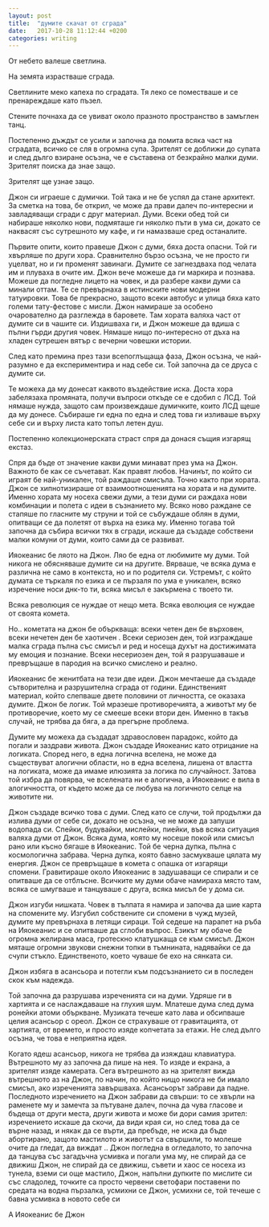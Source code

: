 ```yaml
---
layout: post
title:  "думите скачат от сграда"
date:   2017-10-28 11:12:44 +0200
categories: writing
---
```


От небето валеше светлина.

На земята израстваше сграда.

Светлините меко капеха по сградата. Тя леко се поместваше и се пренареждаше като пъзел.

Стените почнаха да се увиват около празното пространство в замъглен танц.

Постепенно дъждът се усили и започна да помита всяка част на сградата, всичко се сля в огромна супа. Зрителят се доближи до супата и след дълго взиране осъзна, че е съставена от безкрайно малки думи. Зрителят поиска да знае защо.

Зрителят ще узнае защо.

Джон си играеше с думички. Той така и не бе успял да стане архитект. За сметка на това, бе открил, че може да прави далеч по-интересни и завладяващи сгради с друг материал. Думи. Всеки обед той си набираше няколко нови, подмяташе ги няколко пъти в ума си, докато се наквасят със сутрешното му кафе, и ги намазваше сред останалите.

Първите опити, които правеше Джон с думи, бяха доста опасни. Той ги хвърляше по други хора. Сравнително бързо осъзна, че не просто ги уцелват, но и ги променят завинаги. Думите се загнездваха под челата им и плуваха в очите им. Джон вече можеше да ги маркира и познава. Можеше да погледне лицето на човек, и да разбере какви думи са минали оттам. Те се превърнаха в истинските нови модерни татуировки. Това бе прекрасно, защото всеки автобус и улица бяха като големи тату-фестове с мисли. Джон намираше за особено очарователно да разглежда в баровете. Там хората валяха част от думите си в чашите си. Издишваха ги, и Джон можеше да вдиша с пълни гърди другия човек. Нямаше нищо по-интересно от дъха на хладен сутрешен вятър с вечерни човешки истории.

След като премина през тази всепоглъщаща фаза, Джон осъзна, че най-разумно е да експериментира и над себе си. Той започна да се друса с думите си.

Те можеха да му донесат каквото въздействие иска. Доста хора забелязаха промяната, получи въпроси откъде се е сдобил с ЛСД. Той нямаше нужда, защото сам произвеждаше думичките, които ЛСД щеше да му донесе. Събираше ги една по една и след това ги изливаше върху себе си и върху листа като топъл летен душ.

Постепенно колекционерската страст спря да донася същия изгарящ екстаз.

Спря да бъде от значение какви думи минават през ума на Джон. Важното бе как се съчетават. Как правят любов. Начинът, по който си играят бе най-уникален, той раждаше смисъла. Точно както при хората. Джон се хипнотизираше от взаимоотношенията на хората и на думите. Именно хората му носеха свежи думи, а тези думи си раждаха нови комбинации и полета с идеи в съзнанието му. Всяко ново раждане се стапяше по гласните му струни и той се събуждаше облян в думи, опитващи се да полетят от върха на езика му. Именно тогава той започна да събира всички тях в сгради, искаше да създаде собствени малки комуни от думи, които сами да се развиват.

Ияокеанис бе ляото на Джон. Ляо бе една от любимите му думи. Той никога не обясняваше думите си на другите. Вярваше, че всяка дума е различна не само в контекста, но и по родителя си. Устремът, с който думата се търкаля по езика и се пързаля по ума е уникален, всяко изречение носи днк-то ти, всяка мисъл е закърмена с твоето ти.

Всяка революция се нуждае от нещо мета. Всяка еволюция се нуждае от своята комета.

Но.. кометата на джон бе объркваща: всеки четен ден бе върховен, всеки нечетен ден бе хаотичен . Всеки сериозен ден, той изграждаше малка сграда пълна със смисъл и ред и носеща духът на достижимата му емоция и познание. Всеки несериозен ден, той я разрушаваше и превръщаше в пародия на всичко смислено и реално.

Ияокеанис бе женитбата на тези две идеи. Джон мечтаеше да създаде сътворителна и разрушителна сграда от години. Единственият материал, който слепваше двете половини от личността, се оказаха думите. Джон бе логик. Той мразеше противоречията, а животът му бе противоречие, което му се смееше всеки втори ден. Именно в такъв случай, не трябва да бяга, а да прегърне проблема.

Думите му можеха да създадат здравословен парадокс, който да погали и заздрави живота. Джон създаде Ияокеанис като отрицание на логиката. Според него, в една логична вселена, не може да съществуват алогични области, но в една вселена, лишена от властта на логиката, може да имаме илюзията за логика по случайност. Затова той избра да повярва, че вселената ни е алогична, а Ияокеанис е вила в алогичността, от където може да се любува на логичното селце на животите ни.

Джон създаде всичко това с думи. След като се случи, той продължи да излива думи от себе си, докато не осъзна, че не може да запуши водопада си. Спейки, будувайки, мислейки, пиейки, във всяка ситуация валяха думи от Джон. Всяка дума, която му носеше покой или смисъл рано или късно бягаше в Ияокеанис. Той бе черна дупка, пълна с космологична забрава. Черна дупка, която бавно засмукваше цялата му енергия. Джон се превръщаше в комета с опашка от изгарящи спомени. Гравитираше около Ияокеанис в задушаващи се спирали и се опитваше да се отблъсне. Всичките му думи обаче намираха място там, всяка се шмугваше и танцуваше с друга, всяка мисъл бе у дома си.

Джон изгуби нишката. Човек в тълпата я намира и започва да шие карта на спомените му. Изгубил собствените си спомени в чужд музей, думите му превърнаха в летящи сираци. Той седеше на парапет на ръба на Ияокеанис и се опитваше да сглоби въпрос. Езикът му обаче бе огромна желирана маса, гротескно клатушкаща се към смисъл. Джон мяташе огромни звукови снежни топки в тъмнината, надявайки се да счупи стъкло. Единственото, което чуваше бе ехо на сянката си.

Джон избяга в асансьора и потегли към подсъзнанието си в последен скок към надежда.

Той започна да разрушава изреченията си на думи. Удряше ги в хартията и се наслаждаваше на глухия шум. Млатеше дума след дума ронейки атоми объркване. Музиката течеше като лава и обсипваше целия асансьор с ореол. Джон се страхуваше от гравитацията, от хартията, от времето, и просто изяде копчетата за етажи. Не след дълго осъзна, че това е неприятна идея.

Когато ядеш асансьор, никога не трябва да изяждаш клавиатура. Вътрешното му аз започна да пише на нея. То изяде и екрана, а зрителят изяде камерата. Сега вътрешното аз на зрителят вижда вътрешното аз на Джон, по начин, по който нищо никога не би имало смисъл, ако изреченията завършваха. Асансьорът забрави да падне. Последното изречението на Джон забрави да свърши: то се хвърли на раменете му и замечта за пътуване далеч, почна да чува гласове и бъдеща от други места, други живота и може би дори самия зрител: изречението искаше да скочи, да види края си, но след това да се върне назад, и някак да се върти, да пребъде, не иска да бъде абортирано, защото мастилото и животът са свършили, то молеше очите да гледат, да виждат .. Джон погледна в огледалото, то започна да танцува със загадъчна усмивка и погали ума му, не спирай да се движиш Джон, не спирай да се движиш, съвети и хаос се носеха из тунела, вземи си още мастило, Джон, напълни дупките по мислите си със сладолед, точките са просто червени светофари поставени по средата на водна пързалка, усмихни се Джон, усмихни се, той течеше с бавна усмивка в новото себе си

А Ияокеанис бе Джон
